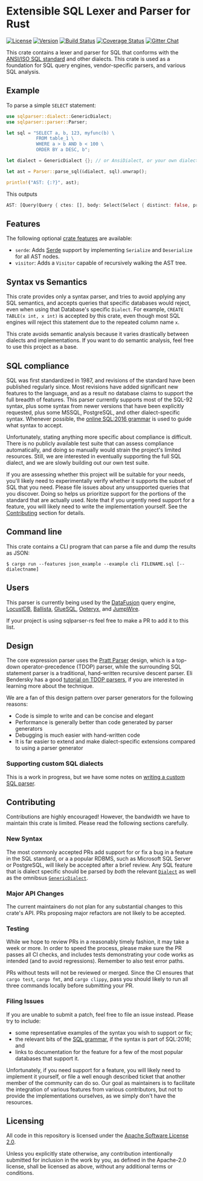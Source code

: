 # Extensible SQL Lexer and Parser for Rust

[![License](https://img.shields.io/badge/License-Apache%202.0-blue.svg)](https://opensource.org/licenses/Apache-2.0)
[![Version](https://img.shields.io/crates/v/sqlparser.svg)](https://crates.io/crates/sqlparser)
[![Build Status](https://github.com/sqlparser-rs/sqlparser-rs/workflows/Rust/badge.svg?branch=main)](https://github.com/sqlparser-rs/sqlparser-rs/actions?query=workflow%3ARust+branch%3Amain)
[![Coverage Status](https://coveralls.io/repos/github/sqlparser-rs/sqlparser-rs/badge.svg?branch=main)](https://coveralls.io/github/sqlparser-rs/sqlparser-rs?branch=main)
[![Gitter Chat](https://badges.gitter.im/sqlparser-rs/community.svg)](https://gitter.im/sqlparser-rs/community?utm_source=badge&utm_medium=badge&utm_campaign=pr-badge&utm_content=badge)

This crate contains a lexer and parser for SQL that conforms with the
[ANSI/ISO SQL standard][sql-standard] and other dialects. This crate
is used as a foundation for SQL query engines, vendor-specific
parsers, and various SQL analysis.

## Example

To parse a simple `SELECT` statement:

```rust
use sqlparser::dialect::GenericDialect;
use sqlparser::parser::Parser;

let sql = "SELECT a, b, 123, myfunc(b) \
           FROM table_1 \
           WHERE a > b AND b < 100 \
           ORDER BY a DESC, b";

let dialect = GenericDialect {}; // or AnsiDialect, or your own dialect ...

let ast = Parser::parse_sql(&dialect, sql).unwrap();

println!("AST: {:?}", ast);
```

This outputs

```rust
AST: [Query(Query { ctes: [], body: Select(Select { distinct: false, projection: [UnnamedExpr(Identifier("a")), UnnamedExpr(Identifier("b")), UnnamedExpr(Value(Long(123))), UnnamedExpr(Function(Function { name: ObjectName(["myfunc"]), args: [Identifier("b")], over: None, distinct: false }))], from: [TableWithJoins { relation: Table { name: ObjectName(["table_1"]), alias: None, args: [], with_hints: [] }, joins: [] }], selection: Some(BinaryOp { left: BinaryOp { left: Identifier("a"), op: Gt, right: Identifier("b") }, op: And, right: BinaryOp { left: Identifier("b"), op: Lt, right: Value(Long(100)) } }), group_by: [], having: None }), order_by: [OrderByExpr { expr: Identifier("a"), asc: Some(false) }, OrderByExpr { expr: Identifier("b"), asc: None }], limit: None, offset: None, fetch: None })]
```


## Features

The following optional [crate  features](https://doc.rust-lang.org/cargo/reference/features.html) are available:

* `serde`: Adds [Serde](https://serde.rs/) support by implementing  `Serialize` and `Deserialize` for all AST nodes.
* `visitor`: Adds a `Visitor` capable of recursively walking the AST tree.


## Syntax vs Semantics

This crate provides only a syntax parser, and tries to avoid applying
any SQL semantics, and accepts queries that specific databases would
reject, even when using that Database's specific `Dialect`. For
example, `CREATE TABLE(x int, x int)` is accepted by this crate, even
though most SQL engines will reject this statement due to the repeated
column name `x`.

This crate avoids semantic analysis because it varies drastically
between dialects and implementations. If you want to do semantic
analysis, feel free to use this project as a base.

## SQL compliance

SQL was first standardized in 1987, and revisions of the standard have been
published regularly since. Most revisions have added significant new features to
the language, and as a result no database claims to support the full breadth of
features. This parser currently supports most of the SQL-92 syntax, plus some
syntax from newer versions that have been explicitly requested, plus some MSSQL,
PostgreSQL, and other dialect-specific syntax. Whenever possible, the [online
SQL:2016 grammar][sql-2016-grammar] is used to guide what syntax to accept.

Unfortunately, stating anything more specific about compliance is difficult.
There is no publicly available test suite that can assess compliance
automatically, and doing so manually would strain the project's limited
resources. Still, we are interested in eventually supporting the full SQL
dialect, and we are slowly building out our own test suite.

If you are assessing whether this project will be suitable for your needs,
you'll likely need to experimentally verify whether it supports the subset of
SQL that you need. Please file issues about any unsupported queries that you
discover. Doing so helps us prioritize support for the portions of the standard
that are actually used. Note that if you urgently need support for a feature,
you will likely need to write the implementation yourself. See the
[Contributing](#Contributing) section for details.

## Command line

This crate contains a CLI program that can parse a file and dump the results as JSON:
```
$ cargo run --features json_example --example cli FILENAME.sql [--dialectname]
```

## Users

This parser is currently being used by the [DataFusion] query engine,
[LocustDB], [Ballista], [GlueSQL], [Opteryx], and [JumpWire].

If your project is using sqlparser-rs feel free to make a PR to add it
to this list.


## Design

The core expression parser uses the [Pratt Parser] design, which is a top-down
operator-precedence (TDOP) parser, while the surrounding SQL statement parser is
a traditional, hand-written recursive descent parser. Eli Bendersky has a good
[tutorial on TDOP parsers][tdop-tutorial], if you are interested in learning
more about the technique.

We are a fan of this design pattern over parser generators for the following
reasons:

- Code is simple to write and can be concise and elegant
- Performance is generally better than code generated by parser generators
- Debugging is much easier with hand-written code
- It is far easier to extend and make dialect-specific extensions
  compared to using a parser generator

### Supporting custom SQL dialects

This is a work in progress, but we have some notes on [writing a custom SQL
parser](docs/custom_sql_parser.md).

## Contributing

Contributions are highly encouraged! However, the bandwidth we have to
maintain this crate is limited. Please read the following sections carefully.

### New Syntax

The most commonly accepted PRs add support for or fix a bug in a feature in the
SQL standard, or a a popular RDBMS, such as Microsoft SQL
Server or PostgreSQL, will likely be accepted after a brief
review.  Any SQL feature that is dialect specific should be parsed by *both* the relevant [`Dialect`] 
as well as the omnibsus [`GenericDialect`].

### Major API Changes

The current maintainers do not plan for any substantial changes to
this crate's API. PRs proposing major refactors
are not likely to be accepted.

### Testing

While we hope to review PRs in a reasonably
timely fashion, it may take a week or more. In order to speed the process,
please make sure the PR passes all CI checks, and includes tests
demonstrating your code works as intended (and to avoid
regressions). Remember to also test error paths.

PRs without tests will not be reviewed or merged.  Since the CI
ensures that `cargo test`, `cargo fmt`, and `cargo clippy`, pass you
should likely to run all three commands locally before submitting
your PR.

### Filing Issues

If you are unable to submit a patch, feel free to file an issue instead. Please
try to include:

  * some representative examples of the syntax you wish to support or fix;
  * the relevant bits of the [SQL grammar][sql-2016-grammar], if the syntax is
    part of SQL:2016; and
  * links to documentation for the feature for a few of the most popular
    databases that support it.

Unfortunately, if you need support for a feature, you will likely need to implement
it yourself, or file a well enough described ticket that another member of the community can do so.
Our goal as maintainers is to facilitate the integration
of various features from various contributors, but not to provide the
implementations ourselves, as we simply don't have the resources.


## Licensing

All code in this repository is licensed under the [Apache Software License 2.0](LICENSE.txt).

Unless you explicitly state otherwise, any contribution intentionally submitted
for inclusion in the work by you, as defined in the Apache-2.0 license, shall be
licensed as above, without any additional terms or conditions.


[tdop-tutorial]: https://eli.thegreenplace.net/2010/01/02/top-down-operator-precedence-parsing
[`cargo fmt`]: https://github.com/rust-lang/rustfmt#on-the-stable-toolchain
[current issues]: https://github.com/sqlparser-rs/sqlparser-rs/issues
[DataFusion]: https://github.com/apache/arrow-datafusion
[LocustDB]: https://github.com/cswinter/LocustDB
[Ballista]: https://github.com/apache/arrow-ballista
[GlueSQL]: https://github.com/gluesql/gluesql
[Opteryx]: https://github.com/mabel-dev/opteryx
[JumpWire]: https://github.com/extragoodlabs/jumpwire
[Pratt Parser]: https://tdop.github.io/
[sql-2016-grammar]: https://jakewheat.github.io/sql-overview/sql-2016-foundation-grammar.html
[sql-standard]: https://en.wikipedia.org/wiki/ISO/IEC_9075
[`Dialect`]: https://docs.rs/sqlparser/latest/sqlparser/dialect/trait.Dialect.html
[`GenericDialect`]: https://docs.rs/sqlparser/latest/sqlparser/dialect/struct.GenericDialect.html
